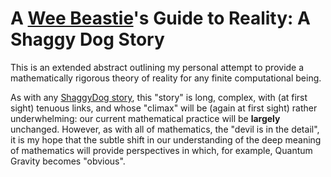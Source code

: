 # A [Wee Beastie](http://www.robertburns.org/works/75.shtml)'s Guide to Reality: A Shaggy Dog Story

This is an extended abstract outlining my personal attempt to provide a 
mathematically rigorous theory of reality for any finite computational 
being. 

As with any [ShaggyDog 
story](https://en.wikipedia.org/wiki/Shaggy_dog_story), this "story" is 
long, complex, with (at first sight) tenuous links, and whose "climax" 
will be (again at first sight) rather underwhelming: our current 
mathematical practice will be __largely__ unchanged. However, as with 
all of mathematics, the "devil is in the detail", it is my hope that the 
subtle shift in our understanding of the deep meaning of mathematics 
will provide perspectives in which, for example, Quantum Gravity becomes 
"obvious".
